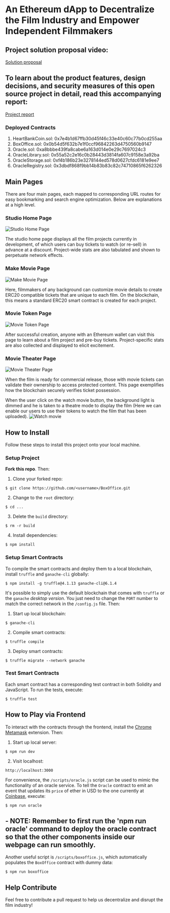 # An Ethereum dApp to Decentralize the Film Industry and Empower Independent Filmmakers



## Project solution proposal video:
[Solution proposal](https://bafybeia56u3rhz4cfgoed3ci66pdrccuofplfa5rnsx7fdoisn3mplegrq.ipfs.infura-ipfs.io/)








## To learn about the product features, design decisions, and security measures of this open source project in detail, read this accompanying report:

[Project report](https://github.com/kuluruvineeth/cmowe/blob/master/Mini%20Project%20Report.pdf)
 

### Deployed Contracts

1. HeartBankCoin.sol: 0x7e4b1d67ffb30d45f46c33e40c60c77b0cd255aa
2. BoxOffice.sol: 0x0b54d5f632b7e1f0ccf96842263d4750560b9147
3. Oracle.sol: 0xa8bbbe439fa8cabe6a163d014e0e29c7697024c3
4. OracleLibrary.sol: 0x55a52c2e16c0b28443d3814fa607c9158e3a92ba
5. OracleStorage.sol: 0xf4b186b23e3278144ed578d0627cfdc6181e9ee7
6. OracleRegistry.sol: 0x3dbdf868f9bb14b83b83c82c74710865f6262326

## Main Pages

There are four main pages, each mapped to corresponding URL routes for easy bookmarking and search engine optimization. Below are explanations at a high level.

### Studio Home Page

![Studio Home Page](https://github.com/kuluruvineeth/cmowe/blob/master/screenshots/3.png)

The studio home page displays all the film projects currently in development, of which users can buy tickets to watch (or re-sell) in advance at a discount. Project-wide stats are also tabulated and shown to perpetuate network effects.

### Make Movie Page

![Make Movie Page](https://github.com/kuluruvineeth/cmowe/blob/master/screenshots/8.png)

Here, filmmakers of any background can customize movie details to create ERC20 compatible tickets that are unique to each film. On the blockchain, this means a standard ERC20 smart contract is created for each project. 

### Movie Token Page

![Movie Token Page](https://github.com/kuluruvineeth/cmowe/blob/master/screenshots/12.png)

After successful creation, anyone with an Ethereum wallet can visit this page to learn about a film project and pre-buy tickets. Project-specific stats are also collected and displayed to elicit excitement. 

### Movie Theater Page

![Movie Theater Page](https://github.com/kuluruvineeth/cmowe/blob/master/screenshots/17.png)

When the film is ready for commercial release, those with movie tickets can validate their ownership to access protected content. This page exemplifies how the blockchain securely verifies ticket possession.

When the user click on the watch movie button, the background light is dimmed and he is taken to a theatre mode to display the film (Here we can enable our users to use their tokens to watch the film that has been uploaded).
![Watch movie](https://github.com/kuluruvineeth/cmowe/blob/master/screenshots/19.png)



## How to Install

Follow these steps to install this project onto your local machine.

### Setup Project

**Fork this repo**. Then:

1. Clone your forked repo: 

```
$ git clone https://github.com/<username>/BoxOffice.git
```

2. Change to the `root` directory: 

```
$ cd ...
```

3. Delete the `build` directory: 

```
$ rm -r build
```

4. Install dependencies: 

```
$ npm install
```

### Setup Smart Contracts

To compile the smart contracts and deploy them to a local blockchain, install `truffle` and `ganache-cli` globally:

```
$ npm install -g truffle@4.1.13 ganache-cli@6.1.4
```

It's possible to simply use the default blockchain that comes with `truffle` or the `ganache` *desktop version*. You just need to change the `PORT` number to match the correct network in the `/config.js` file. Then:

1. Start up local blockchain: 

```
$ ganache-cli
```

2. Compile smart contracts: 

```
$ truffle compile
```

3. Deploy smart contracts: 

```
$ truffle migrate --network ganache
```

### Test Smart Contracts

Each smart contract has a corresponding test contract in both Solidity and JavaScript. To run the tests, execute:

```
$ truffle test
```

## How to Play via Frontend

To interact with the contracts through the frontend, install the [Chrome Metamask](https://chrome.google.com/webstore/detail/metamask/nkbihfbeogaeaoehlefnkodbefgpgknn) extension. Then: 

1. Start up local server: 

```
$ npm run dev
```

2. Visit localhost: 

```
http://localhost:3000
```

For convenience, the `/scripts/oracle.js` script can be used to mimic the functionality of an oracle service. To tell the `Oracle` contract to emit an event that updates its `price` of ether in USD to the one currently at [Coinbase](https://www.coinbase.com/charts?locale=en-US), execute:

```
$ npm run oracle
```
## - NOTE: Remember to first run the 'npm run oracle' command to deploy the oracle contract so that the other components inside our webpage can run smoothly. 

Another useful script is `/scripts/boxoffice.js`, which automatically populates the `BoxOffice` contract with dummy data:

```
$ npm run boxoffice
```


## Help Contribute

Feel free to contribute a pull request to help us decentralize and disrupt the film industry!
